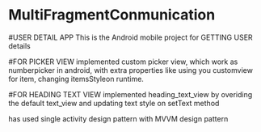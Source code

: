 # MultiFragmentConmunication

#USER DETAIL APP This is the Android mobile project for GETTING USER details

#FOR PICKER VIEW implemented custom picker view, which work as numberpicker in android, with extra properties like using you customview for item, changing itemsStyleon runtime.

#FOR HEADING TEXT VIEW implemented heading_text_view by overiding the default text_view and updating text style on setText method

has used single activity design pattern with MVVM design pattern
